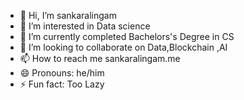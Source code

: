 - 👋 Hi, I’m sankaralingam
- 👀 I’m interested in Data science
- 🌱 I’m currently completed Bachelors's Degree in CS
- 💞️ I’m looking to collaborate on Data,Blockchain ,AI
- 📫 How to reach me sankaralingam.me 
- 😄 Pronouns: he/him
- ⚡ Fun fact: Too Lazy

<!---
sankaralingaml/sankaralingaml is a ✨ special ✨ repository because its `README.md` (this file) appears on your GitHub profile.
You can click the Preview link to take a look at your changes.
--->
